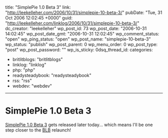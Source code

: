 title: "SimplePie 1.0 Beta 3"
link: "http://leekelleher.com/2006/10/31/simplepie-10-beta-3/"
pubDate: "Tue, 31 Oct 2006 12:02:45 +0000"
guid: "http://leekelleher.com/linklog/2006/10/31/simplepie-10-beta-3/"
dc_creator: "leekelleher"
wp_post_id: 73
wp_post_date: "2006-10-31 14:02:45"
wp_post_date_gmt: "2006-10-31 12:02:45"
wp_comment_status: "open"
wp_ping_status: "open"
wp_post_name: "simplepie-10-beta-3"
wp_status: "publish"
wp_post_parent: 0
wp_menu_order: 0
wp_post_type: "post"
wp_post_password: ""
wp_is_sticky: 0dsq_thread_id: 
categories:
  - britlitblogs: "britlitblogs"
  - linklog: "linklog"
  - php: "php"
  - readysteadybook: "readysteadybook"
  - rss: "rss"
  - webdev: "webdev"

---

# SimplePie 1.0 Beta 3

<a href="http://simplepie.org/">SimplePie 1.0 Beta 3</a> gets released later today... which means I'll be one step closer to the <a href="http://www.britlitblogs.com/">BLB</a> relaunch!